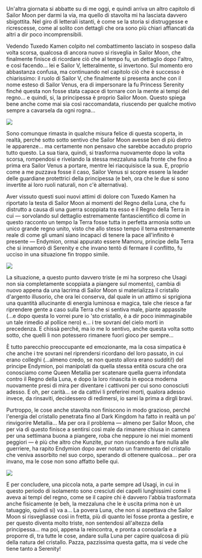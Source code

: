 <!--t Pretty Guardian Sailor Moon - Atto 9, la rivelazione della principessa t-->
<!--d Un&#039;altra giornata si abbatte su di me oggi, e quindi arriva un altro capitolo di Sailor Moon per darmi la via, ma quello di stavolta mi ha... d-->
<!--tag Random tag-->

Un'altra giornata si abbatte su di me oggi, e quindi arriva un altro capitolo di Sailor Moon per darmi la via, ma quello di stavolta mi ha lasciata davvero sbigottita. Nel giro di letterali istanti, è come se la storia si distruggesse e ricrescesse, come al solito con dettagli che ora sono più chiari affiancati da altri a dir poco incomprensibili.

Vedendo Tuxedo Kamen colpito nel combattimento lasciato in sospeso dalla volta scorsa, qualcosa di ancora nuovo si risveglia in Sailor Moon, che finalmente finisce di ricordare ciò che al tempo fu, un dettaglio dopo l'altro, e così facendo... lei e Sailor V, letteralmente, si invertono. Sul momento ero abbastanza confusa, ma continuando nel capitolo ciò che è successo è chiarissimo: il ruolo di Sailor V, che finalmente si presenta anche con il nome esteso di Sailor Venus, era di impersonare la fu Princess Serenity finché questa non fosse stata capace di tornare con la mente ai tempi del regno... e quindi, si, la principessa è proprio Sailor Moon. Questo spiega bene anche come mai sia così raccomandata, riuscendo per qualche motivo sempre a cavarsela da ogni rogna...

![](https://stuff.octt.eu.org/content/images/20250924225613-IMG_20250924_224651.jpg)

Sono comunque rimasta in qualche misura felice di questa scoperta, in realtà, perché sotto sotto sentivo che Sailor Moon avesse ben di più dietro le apparenze... ma certamente non pensavo che sarebbe accaduto proprio tutto questo. La sua tiara, quindi, si trasforma nuovamente dopo la volta scorsa, rompendosi e rivelando la stessa mezzaluna sulla fronte che fino a prima era Sailor Venus a portare, mentre lei riacquisisce la sua. E, proprio come a me puzzava fosse il caso, Sailor Venus si scopre essere la leader delle guardiane protettrici della principessa (e beh, ora che le due si sono invertite ai loro ruoli naturali, non c'è alternativa).

Aver vissuto questi suoi nuovi attimi di dolore con Tuxedo Kamen ha riportato la testa di Sailor Moon ai momenti del Regno della Luna, che fu distrutto a causa di una guerra scoppiata tra esso e il Regno della Terra in cui — sorvolando sul dettaglio estremamente fantascientifico di come in questo racconto un tempo la Terra fosse tutta in perfetta armonia sotto un unico grande regno unito, visto che allo stesso tempo il tema estremamente reale di come gli umani siano incapaci di tenere la pace all'infinito è presente — Endymion, ormai appurato essere Mamoru, principe della Terra che si innamorò di Serenity e che invano tentò di fermare il conflitto, fu ucciso in una situazione fin troppo simile.

![](https://stuff.octt.eu.org/content/images/20250924225633-IMG_20250924_224809.jpg)

La situazione, a questo punto davvero triste (e mi ha sorpreso che Usagi non sia completamente scoppiata a piangere sul momento), cambia di nuovo appena da una lacrima di Sailor Moon si materializza il cristallo d'argento illusorio, che ora lei conserva, dal quale in un attimo si sprigiona una quantità allucinante di energia luminosa e magica, tale che riesce a far riprendere gente a caso sulla Terra che si sentiva male, piante appassite (...e dopo questa lo vorrei pure io 'sto cristallo, è a dir poco inimmaginabile un tale rimedio al pollice nero) e... i tre sovrani del cielo morti in precedenza. E chissà perché, ma io me lo sentivo, anche questa volta sotto sotto, che quelli lì non potessero rimanere fuori gioco per sempre...

È tutto parecchio preoccupante ed emozionante, ma la cosa simpatica è che anche i tre sovrani nel riprendersi ricordano del loro passato, in cui erano colleghi (...almeno credo, se non questo allora erano sudditi!) del principe Endymion, poi manipolati da quella stessa entità oscura che ora conosciamo come Queen Metallia per scatenare quella guerra infondata contro il Regno della Luna, e dopo la loro rinascita in epoca moderna nuovamente presi di mira per diventare i cattivoni per cui sono conosciuti adesso. E oh, per carità... se da cattivi li preferirei morti, qualora adesso invece, da rinsaviti, decidessero di redimersi, io sarei la prima a dirgli bravi.

Purtroppo, le cose anche stavolta non finiscono in modo grazioso, perché l'energia del cristallo penetrata fino al Dark Kingdom ha fatto in realtà un po' rinvigorire Metallia... Ma per ora il problema — almeno per Sailor Moon, che per via di questo finisce a sentirsi così male da rimanere chiusa in camera per una settimana buona a piangere, roba che neppure io nei miei momenti peggiori — è più che altro che Kunzite, pur non riuscendo a fare nulla alle guerriere, ha rapito Endymion dopo aver notato un frammento del cristallo che veniva assorbito nel suo corpo, sperando di ottenere qualcosa... per ora invano, ma le cose non sono affatto belle qui.

![](https://stuff.octt.eu.org/content/images/20250924225645-IMG_20250924_225348.jpg)

E per concludere, una piccola nota, a parte sempre ad Usagi, in cui in questo periodo di isolamento sono cresciuti dei capelli lunghissimi come li aveva ai tempi del regno, come se il capire chi è davvero l'abbia trasformata anche fisicamente (e beh, la mezzaluna che le è uscita prima non è un tatuaggio, quindi si) va a... La povera Luna, che non si aspettava che Sailor Moon si risvegliasse così in fretta, più di quanto lei fosse pronta a gestire, e per questo diventa molto triste, non sentendosi all'altezza della principessa... ma poi, appena la reincontra, e pronta a consolarla e a proporre di, tra tutte le cose, andare sulla Luna per capire qualcosa di più della natura del cristallo. Pazza, pazzissima questa gatta, ma si vede che tiene tanto a Serenity!